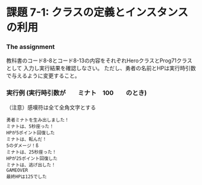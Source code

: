 # 課題 7-1: クラスの定義とインスタンスの利用

### The assignment
教科書のコード8-8とコード8-13の内容をそれぞれHeroクラスとProg71クラスとして
入力し実行結果を確認しなさい。
ただし、勇者の名前とHPは実行時引数で与えるように変更すること。

### 実行例 (実行時引数が　　ミナト　100　　のとき)
  （注意）感嘆符は全て全角文字とする
```
勇者ミナトを生み出しました！
ミナトは、5秒座った！
HPが5ポイント回復した
ミナトは、転んだ！
5のダメージ！ß
ミナトは、25秒座った！
HPが25ポイント回復した
ミナトは、逃げ出した！
GAMEOVER
最終HPは125でした
```